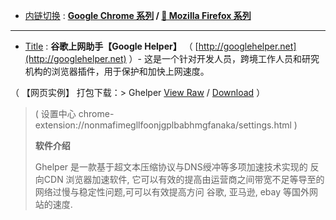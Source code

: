 - [内链切换](https://github.com/taoste/Hello-World/tree/master/Tools/Google%20Chrome/Chrome插件（CRX文件）/Chrome%20插件：谷歌上网助手/Ghelper/) : **[Google Chrome 系列](https://github.com/taoste/Hello-World/tree/master/Tools/Google%20Chrome) / 
[🦊 Mozilla Firefox 系列](https://github.com/taoste/Hello-World/tree/master/Tools/Mozilla%20Firefox)**

--------------------------------------------

- [Title](https://taoste.github.io/Hello-World/github/Ghelper/index.html) : **谷歌上网助手【Google Helper】** （ [http://googlehelper.net](http://googlehelper.net) ）- 这是一个针对开发人员，跨境工作人员和研究机构的浏览器插件，用于保护和加快上网速度。

（ 【网页实例】 打包下载：> Ghelper [View Raw](
https://github.com/taoste/Hello-World/blob/master/Tools/Google%20Chrome/Chrome插件（CRX文件）/Chrome%20插件：谷歌上网助手/Ghelper/Ghelper-master.zip) / [Download](
https://github.com/taoste/Hello-World/blob/master//Tools/Google%20Chrome/Chrome插件（CRX文件）/Chrome%20插件：谷歌上网助手/Ghelper/Ghelper-master.zip?raw=true) ）

>( 设置中心 chrome-extension://nonmafimegllfoonjgplbabhmgfanaka/settings.html )
>
> **软件介绍**
> 
> Ghelper 是一款基于超文本压缩协议与DNS绶冲等多项加速技术实现的 反向CDN 浏览器加速软件, 它可以有效的提高由运营商之间带宽不足等导至的网络过慢与稳定性问题,可可以有效提高方问 谷歌, 亚马逊, ebay 等国外网站的速度.
